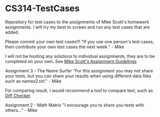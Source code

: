 # CS314-TestCases
Repository for test cases to the assignments of Mike Scott's homework assignments.
I will try my best to screen and run any test cases that are added.

Please commit your own test cases!!!
"If you use one person's test cases, then contribute your own test cases the next week." - Mike

I will not be hosting any solutions to individual assignments, they are to be completed on your own.
See <a href="http://www.cs.utexas.edu/~scottm/cs314/Assignments/index.htm">Mike Scott's Assignment Guidelines</a>

Assignment 3 - The Name Surfer
"For this assignment you may not share your tests, but you can share your results when using different data files such as names2.txt." - Mike

For comparing result, I would recommend a  tool to compare text, such as <a href="https://www.diffchecker.com/">Diff Checker</a>

Assignment 2 - Math Matrix
"I encourage you to share you tests with others..." - Mike
